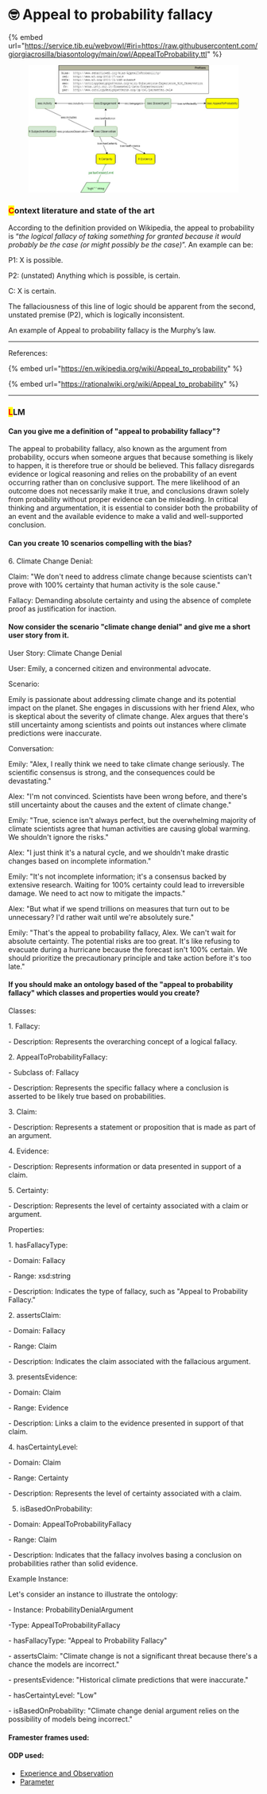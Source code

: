 # 🤓 Appeal to probability fallacy

{% embed url="https://service.tib.eu/webvowl/#iri=https://raw.githubusercontent.com/giorgiacrosilla/biasontology/main/owl/AppealToProbability.ttl" %}

<figure><img src="../../uml/giorgiabias-appealtoprobability2%20(2).jpg" alt=""><figcaption></figcaption></figure>

### <mark style="color:red;">C</mark>ontext literature and state of the art

According to the definition provided on Wikipedia, the appeal to probability is “_the logical fallacy of taking something for granted because it would probably be the case (or might possibly be the case)_”. An example can be:

P1: X is possible.

P2: (unstated) Anything which is possible, is certain.

C: X is certain.

The fallaciousness of this line of logic should be apparent from the second, unstated premise (P2), which is logically inconsistent.

An example of Appeal to probability fallacy is the Murphy’s law.

***

References:

{% embed url="https://en.wikipedia.org/wiki/Appeal_to_probability" %}

{% embed url="https://rationalwiki.org/wiki/Appeal_to_probability" %}

***

### <mark style="color:red;">L</mark>LM

#### Can you give me a definition of "appeal to probability fallacy"?

The appeal to probability fallacy, also known as the argument from probability, occurs when someone argues that because something is likely to happen, it is therefore true or should be believed. This fallacy disregards evidence or logical reasoning and relies on the probability of an event occurring rather than on conclusive support. The mere likelihood of an outcome does not necessarily make it true, and conclusions drawn solely from probability without proper evidence can be misleading. In critical thinking and argumentation, it is essential to consider both the probability of an event and the available evidence to make a valid and well-supported conclusion.

#### Can you create 10 scenarios compelling with the bias?

6\. Climate Change Denial:

Claim: "We don't need to address climate change because scientists can't prove with 100% certainty that human activity is the sole cause."

Fallacy: Demanding absolute certainty and using the absence of complete proof as justification for inaction.

#### Now consider the scenario "climate change denial" and give me a short user story from it.

User Story: Climate Change Denial

User: Emily, a concerned citizen and environmental advocate.

Scenario:

Emily is passionate about addressing climate change and its potential impact on the planet. She engages in discussions with her friend Alex, who is skeptical about the severity of climate change. Alex argues that there's still uncertainty among scientists and points out instances where climate predictions were inaccurate.

Conversation:

Emily: "Alex, I really think we need to take climate change seriously. The scientific consensus is strong, and the consequences could be devastating."

Alex: "I'm not convinced. Scientists have been wrong before, and there's still uncertainty about the causes and the extent of climate change."

Emily: "True, science isn't always perfect, but the overwhelming majority of climate scientists agree that human activities are causing global warming. We shouldn't ignore the risks."

Alex: "I just think it's a natural cycle, and we shouldn't make drastic changes based on incomplete information."

Emily: "It's not incomplete information; it's a consensus backed by extensive research. Waiting for 100% certainty could lead to irreversible damage. We need to act now to mitigate the impacts."

Alex: "But what if we spend trillions on measures that turn out to be unnecessary? I'd rather wait until we're absolutely sure."

Emily: "That's the appeal to probability fallacy, Alex. We can't wait for absolute certainty. The potential risks are too great. It's like refusing to evacuate during a hurricane because the forecast isn't 100% certain. We should prioritize the precautionary principle and take action before it's too late."

#### If you should make an ontology based of the "appeal to probability fallacy" which classes and properties would you create?

Classes:

1\. Fallacy:

\- Description: Represents the overarching concept of a logical fallacy.

2\. AppealToProbabilityFallacy:

\- Subclass of: Fallacy

\- Description: Represents the specific fallacy where a conclusion is asserted to be likely true based on probabilities.

3\. Claim:

\- Description: Represents a statement or proposition that is made as part of an argument.

4\. Evidence:

\- Description: Represents information or data presented in support of a claim.

5\. Certainty:

\- Description: Represents the level of certainty associated with a claim or argument.

Properties:

1\. hasFallacyType:

\- Domain: Fallacy

\- Range: xsd:string

\- Description: Indicates the type of fallacy, such as "Appeal to Probability Fallacy."

2\. assertsClaim:

\- Domain: Fallacy

\- Range: Claim

\- Description: Indicates the claim associated with the fallacious argument.

3\. presentsEvidence:

\- Domain: Claim

\- Range: Evidence

\- Description: Links a claim to the evidence presented in support of that claim.

4\. hasCertaintyLevel:

\- Domain: Claim

\- Range: Certainty

\- Description: Represents the level of certainty associated with a claim.

5. isBasedOnProbability:

\- Domain: AppealToProbabilityFallacy

\- Range: Claim

\- Description: Indicates that the fallacy involves basing a conclusion on probabilities rather than solid evidence.

Example Instance:

Let's consider an instance to illustrate the ontology:

\- Instance: ProbabilityDenialArgument

\-Type: AppealToProbabilityFallacy

\- hasFallacyType: "Appeal to Probability Fallacy"

\- assertsClaim: "Climate change is not a significant threat because there's a chance the models are incorrect."

\- presentsEvidence: "Historical climate predictions that were inaccurate."

\- hasCertaintyLevel: "Low"

\- isBasedOnProbability: "Climate change denial argument relies on the possibility of models being incorrect."

#### Framester frames used:

#### ODP used:

* [Experience and Observation](http://ontologydesignpatterns.org/wiki/Submissions:Experience_%26_Observation)
* [Parameter](http://ontologydesignpatterns.org/wiki/Submissions:Parameter)
